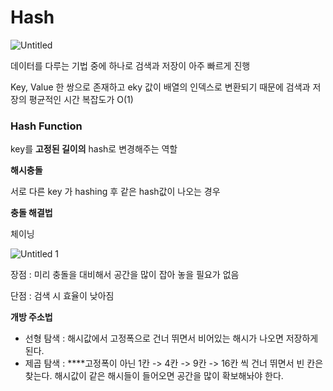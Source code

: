 # Hash

![Untitled](https://user-images.githubusercontent.com/55469012/159917595-73026e7a-d88f-4f1f-a352-01e38abbcb50.png)

데이터를 다루는 기법 중에 하나로 검색과 저장이 아주 빠르게 진행

Key, Value 한 쌍으로 존재하고 eky 값이 배열의 인덱스로 변환되기 때문에 검색과 저장의 평균적인 시간 복잡도가 O(1)

### Hash Function

key를 **고정된 길이의** hash로 변경해주는 역할

**해시충돌**

서로 다른 key 가 hashing 후 같은 hash값이 나오는 경우

**충돌 해결법**

체이닝  

![Untitled 1](https://user-images.githubusercontent.com/55469012/159917548-e1850652-4e37-4140-8697-8b947449dae4.png)

장점 : 미리 충돌을 대비해서 공간을 많이 잡아 놓을 필요가 없음

단점 : 검색 시 효율이 낮아짐

**개방 주소법**

- 선형 탐색  : 해시값에서 고정폭으로 건너 뛰면서 비어있는 해시가 나오면 저장하게 된다.
- 제곱 탐색 : ****고정폭이 아닌 1칸 -> 4칸 -> 9칸 -> 16칸 씩 건너 뛰면서 빈 칸은 찾는다. 해시값이 같은 해시들이 들어오면 공간을 많이 확보해놔야 한다.